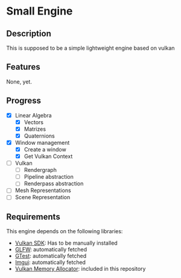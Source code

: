 # Small Engine

## Description

This is supposed to be a simple lightweight engine based on vulkan

## Features

None, yet.

## Progress

- [x] Linear Algebra
	- [x] Vectors
	- [x] Matrizes
	- [x] Quaternions
- [x] Window management
	- [x] Create a window
	- [x] Get Vulkan Context
- [ ] Vulkan
	- [ ] Rendergraph
	- [ ] Pipeline abstraction
	- [ ] Renderpass abstraction
- [ ] Mesh Representations
- [ ] Scene Representation

## Requirements

This engine depends on the following libraries:

- [Vulkan SDK](https://vulkan.lunarg.com/): Has to be manually installed
- [GLFW](https://github.com/glfw/glfw): automatically fetched
- [GTest](https://github.com/google/googletest): automatically fetched
- [Imgui](https://github.com/ocornut/imgui): automatically fetched
- [Vulkan Memory Allocator](https://github.com/GPUOpen-LibrariesAndSDKs/VulkanMemoryAllocator): included in this repository